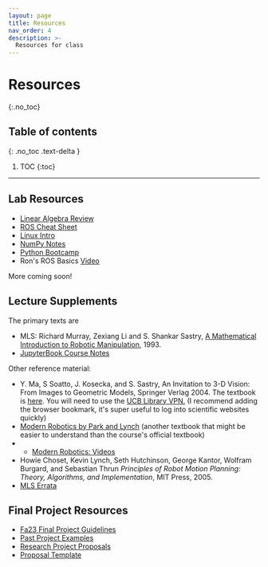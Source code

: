 ```yaml
---
layout: page
title: Resources
nav_order: 4
description: >-
  Resources for class
---
```


# Resources

{:.no_toc}

## Table of contents

{: .no_toc .text-delta }

1. TOC
   {:toc}

---

## Lab Resources

- [Linear Algebra Review](assets/resources/math_review.pdf)
- [ROS Cheat Sheet](assets/resources/ROS_cheat_sheet.pdf)
- [Linux Intro](assets/resources/linux_intro.pdf)
- [NumPy Notes](assets/resources/numpy_notes.pdf)
- [Python Bootcamp](assets/resources/Python_Bootcamp.zip)
- Ron's ROS Basics [Video](https://www.youtube.com/watch?v=qFVtJcGoJvw)

More coming soon!

## Lecture Supplements

The primary texts are

- MLS: Richard Murray, Zexiang Li and S. Shankar Sastry, <a href="https://ucb-ee106.github.io/eecs106a-fa23site/assets/MLS.pdf">A Mathematical Introduction to Robotic Manipulation</a>, 1993.
- [JupyterBook Course Notes](https://ucb-ee106.github.io/ee106a_jupyterbook/intro.html)

Other reference material:

- Y. Ma, S Soatto, J. Kosecka, and S. Sastry, An Invitation to 3-D Vision: From Images to Geometric Models, Springer Verlag 2004. The textbook is <a href="https://link.springer.com/book/10.1007/978-0-387-21779-6">here</a>. You will need to use the <a href="https://www.lib.berkeley.edu/help/connect-off-campus">UCB Library VPN.</a> (I recommend adding the browser bookmark, it's super useful to log into scientific websites quickly)
- [Modern Robotics by Park and Lynch](http://hades.mech.northwestern.edu/images/7/7f/MR.pdf) (another textbook that might be easier to understand than the course's official textbook)
- - [Modern Robotics: Videos](https://www.youtube.com/watch?v=jVu-Hijns70&list=PLggLP4f-rq02vX0OQQ5vrCxbJrzamYDfx)
- Howie Choset, Kevin Lynch, Seth Hutchinson, George Kantor, Wolfram Burgard, and Sebastian Thrun _Principles of Robot Motion Planning: Theory, Algorithms, and Implementation_, MIT Press, 2005.
- [MLS Errata](https://www.cds.caltech.edu/~murray/books/MLS/index.html)

## Final Project Resources

- [Fa23 Final Project Guidelines](https://ucb-ee106.github.io/eecs106a-fa23site/assets/final_proj/final_proj_guidelines.pdf)
- [Past Project Examples](https://docs.google.com/document/d/1byeN-26PVVayVngnmpB2IWwWQ5rSnjHIGyKfs0VR4jo/edit)
- [Research Project Proposals](https://docs.google.com/document/d/1NY2vftrFMETrQRZ-KatKnXOBVqu3SyLX90W51wrU-Tc/edit#heading=h.2f7k43kxtttj)
- [Proposal Template](https://www.overleaf.com/read/dncxvvqfvfnk)
